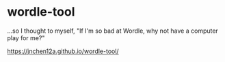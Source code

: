 # wordle-tool
...so I thought to myself, "If I'm so bad at Wordle, why not have a computer play for me?"


https://jnchen12a.github.io/wordle-tool/
